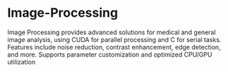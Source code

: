 # Image-Processing
Image Processing provides advanced solutions for medical and general image analysis, using CUDA for parallel processing and C for serial tasks. Features include noise reduction, contrast enhancement, edge detection, and more. Supports parameter customization and optimized CPU/GPU utilization
